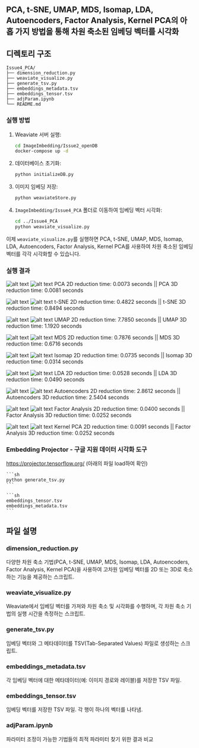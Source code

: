 ## PCA, t-SNE, UMAP, MDS, Isomap, LDA, Autoencoders, Factor Analysis, Kernel PCA의 아홉 가지 방법을 통해 차원 축소된 임베딩 벡터를 시각화

## 디렉토리 구조
```
Issue4_PCA/
├── dimension_reduction.py
├── weaviate_visualize.py
├── generate_tsv.py
├── embeddings_metadata.tsv
├── embeddings_tensor.tsv
├── adjParam.ipynb
└── README.md
```

### 실행 방법

1. Weaviate 서버 실행:
    ```sh
    cd ImageImbedding/Issue2_openDB
    docker-compose up -d
    ```

2. 데이터베이스 초기화:
    ```sh
    python initializeDB.py
    ```

3. 이미지 임베딩 저장:
    ```sh
    python weaviateStore.py
    ```

4. `ImageImbedding/Issue4_PCA` 폴더로 이동하여 임베딩 벡터 시각화:
    ```sh
    cd ../Issue4_PCA
    python weaviate_visualize.py
    ```

이제 `weaviate_visualize.py`를 실행하면 PCA, t-SNE, UMAP, MDS, Isomap, LDA, Autoencoders, Factor Analysis, Kernel PCA를 사용하여 차원 축소된 임베딩 벡터를 각각 시각화할 수 있습니다.


### 실행 결과

![alt text](results/Total/PCA_2D.png) ![alt text](results/Total/PCA_3D.png)
PCA 2D reduction time: 0.0073 seconds  ||
PCA 3D reduction time: 0.0081 seconds

![alt text](results/Total/t-SNE_2D.png) ![alt text](results/Total/t-SNE_3D.png)
t-SNE 2D reduction time: 0.4822 seconds  ||
t-SNE 3D reduction time: 0.8494 seconds

![alt text](results/Total/UMAP_2D.png) ![alt text](results/Total/UMAP_3D.png)
UMAP 2D reduction time: 7.7850 seconds  ||
UMAP 3D reduction time: 1.1920 seconds

![alt text](results/Total/MDS_2D.png) ![alt text](results/Total/MDS_3D.png)
MDS 2D reduction time: 0.7876 seconds  ||
MDS 3D reduction time: 0.6716 seconds

![alt text](results/Total/Isomap_2D.png) ![alt text](results/Total/Isomap_3D.png)
Isomap 2D reduction time: 0.0735 seconds  ||
Isomap 3D reduction time: 0.0314 seconds

![alt text](results/Total/LDA_2D.png) ![alt text](results/Total/LDA_3D.png)
LDA 2D reduction time: 0.0528 seconds  || 
LDA 3D reduction time: 0.0490 seconds

![alt text](results/Total/Autoencoders_2D.png) ![alt text](results/Total/Autoencoders_3D.png)
Autoencoders 2D reduction time: 2.8612 seconds  || 
Autoencoders 3D reduction time: 2.5404 seconds

![alt text](results/Total/FA_2D.png) ![alt text](results/Total/FA_3D.png)
Factor Analysis 2D reduction time: 0.0400 seconds  ||
Factor Analysis 3D reduction time: 0.0252 seconds

![alt text](results/Total/KernelPCA_2D.png) ![alt text](results/Total/KernelPCA_3D.png)
Kernel PCA 2D reduction time: 0.0091 seconds  || 
Factor Analysis 3D reduction time: 0.0252 seconds


### Embedding Projector - 구글 지원 데이터 시각화 도구
 https://projector.tensorflow.org/ (아래의 파일 load하여 확인)

    ```sh
    python generate_tsv.py
    ```

    ```sh
    embeddings_tensor.tsv
    embeddings_metadata.tsv
    ```

## 파일 설명

### dimension_reduction.py

다양한 차원 축소 기법(PCA, t-SNE, UMAP, MDS, Isomap, LDA, Autoencoders, Factor Analysis, Kernel PCA)을 사용하여 고차원 임베딩 벡터를 2D 또는 3D로 축소하는 기능을 제공하는 스크립트.

### weaviate_visualize.py

Weaviate에서 임베딩 벡터를 가져와 차원 축소 및 시각화를 수행하며, 각 차원 축소 기법의 실행 시간을 측정하는 스크립트.

### generate_tsv.py

임베딩 벡터와 그 메타데이터를 TSV(Tab-Separated Values) 파일로 생성하는 스크립트.

### embeddings_metadata.tsv

각 임베딩 벡터에 대한 메타데이터(예: 이미지 경로와 레이블)를 저장한 TSV 파일.

### embeddings_tensor.tsv

임베딩 벡터를 저장한 TSV 파일. 각 행이 하나의 벡터를 나타냄.

### adjParam.ipynb

파라미터 조정이 가능한 기법들의 최적 파라미터 찾기 위한 결과 비교